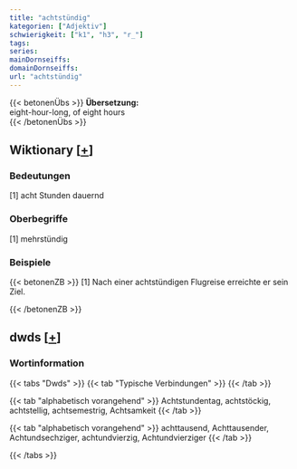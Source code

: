 ```yaml
---
title: "achtstündig"
kategorien: ["Adjektiv"]
schwierigkeit: ["k1", "h3", "r_"]
tags:
series:
mainDornseiffs:
domainDornseiffs:
url: "achtstündig"
---
```


{{< betonenÜbs >}}
**Übersetzung:**  
eight-hour-long, of eight hours  
{{< /betonenÜbs >}}

## Wiktionary [[+](https://de.wiktionary.org/wiki/achtstündig)]

### Bedeutungen
[1] acht Stunden dauernd  

### Oberbegriffe
[1] mehrstündig  

### Beispiele
{{< betonenZB >}}
[1] Nach einer achtstündigen Flugreise erreichte er sein Ziel.  

{{< /betonenZB >}}


## dwds [[+](https://www.dwds.de/wb/achtstündig)]

### Wortinformation
{{< tabs "Dwds" >}}
{{< tab "Typische Verbindungen" >}}
{{< /tab >}}

{{< tab "alphabetisch vorangehend" >}}
Achtstundentag, achtstöckig, achtstellig, achtsemestrig, Achtsamkeit
{{< /tab >}}

{{< tab "alphabetisch vorangehend" >}}
achttausend, Achttausender, Achtundsechziger, achtundvierzig, Achtundvierziger
{{< /tab >}}

{{< /tabs >}}

